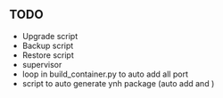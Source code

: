 ## TODO
* Upgrade script
* Backup script
* Restore script
* supervisor
* loop in build_container.py to auto add all port
* script to auto generate ynh package (auto add <app> and <port>)
